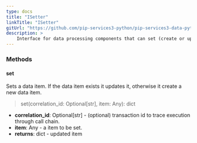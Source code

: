 ```yaml
---
type: docs
title: "ISetter"
linkTitle: "ISetter"
gitUrl: "https://github.com/pip-services3-python/pip-services3-data-python"
description: >
    Interface for data processing components that can set (create or update) data items.
---
```



### Methods

#### set
Sets a data item. If the data item exists it updates it, otherwise it create a new data item.

> set(correlation_id: Optional[str], item: Any): dict

- **correlation_id**: Optional[str] - (optional) transaction id to trace execution through call chain.
- **item**: Any - a item to be set.
- **returns**: dict - updated item

